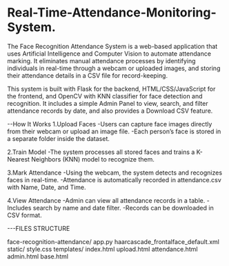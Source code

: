 # Real-Time-Attendance-Monitoring-System.

The Face Recognition Attendance System is a web-based application that uses Artificial Intelligence and Computer Vision to automate attendance marking.
It eliminates manual attendance processes by identifying individuals in real-time through a webcam or uploaded images, and storing their attendance details in a CSV file for record-keeping.

This system is built with Flask for the backend, HTML/CSS/JavaScript for the frontend, and OpenCV with KNN classifier for face detection and recognition.
It includes a simple Admin Panel to view, search, and filter attendance records by date, and also provides a Download CSV feature.

--How It Works
1.Upload Faces
-Users can capture face images directly from their webcam or upload an image file.
-Each person’s face is stored in a separate folder inside the dataset.

2.Train Model
-The system processes all stored faces and trains a K-Nearest Neighbors (KNN) model to recognize them.

3.Mark Attendance
-Using the webcam, the system detects and recognizes faces in real-time.
-Attendance is automatically recorded in attendance.csv with Name, Date, and Time.

4.View Attendance
-Admin can view all attendance records in a table.
-Includes search by name and date filter.
-Records can be downloaded in CSV format.




---FILES STRUCTURE

face-recognition-attendance/
  app.py
  haarcascade_frontalface_default.xml
  static/
       style.css
  templates/
        index.html
        upload.html
        attendance.html
        admin.html
        base.html
